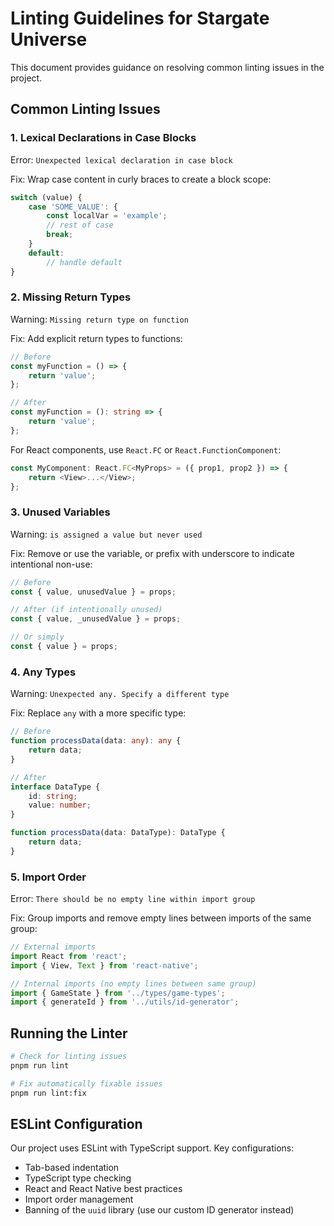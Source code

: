 # Linting Guidelines for Stargate Universe

This document provides guidance on resolving common linting issues in the project.

## Common Linting Issues

### 1. Lexical Declarations in Case Blocks

Error: `Unexpected lexical declaration in case block`

Fix: Wrap case content in curly braces to create a block scope:

```typescript
switch (value) {
	case 'SOME_VALUE': {
		const localVar = 'example';
		// rest of case
		break;
	}
	default:
		// handle default
}
```

### 2. Missing Return Types

Warning: `Missing return type on function`

Fix: Add explicit return types to functions:

```typescript
// Before
const myFunction = () => {
	return 'value';
};

// After
const myFunction = (): string => {
	return 'value';
};
```

For React components, use `React.FC` or `React.FunctionComponent`:

```typescript
const MyComponent: React.FC<MyProps> = ({ prop1, prop2 }) => {
	return <View>...</View>;
};
```

### 3. Unused Variables

Warning: `is assigned a value but never used`

Fix: Remove or use the variable, or prefix with underscore to indicate intentional non-use:

```typescript
// Before
const { value, unusedValue } = props;

// After (if intentionally unused)
const { value, _unusedValue } = props;

// Or simply
const { value } = props;
```

### 4. Any Types

Warning: `Unexpected any. Specify a different type`

Fix: Replace `any` with a more specific type:

```typescript
// Before
function processData(data: any): any {
	return data;
}

// After
interface DataType {
	id: string;
	value: number;
}

function processData(data: DataType): DataType {
	return data;
}
```

### 5. Import Order

Error: `There should be no empty line within import group`

Fix: Group imports and remove empty lines between imports of the same group:

```typescript
// External imports
import React from 'react';
import { View, Text } from 'react-native';

// Internal imports (no empty lines between same group)
import { GameState } from '../types/game-types';
import { generateId } from '../utils/id-generator';
```

## Running the Linter

```bash
# Check for linting issues
pnpm run lint

# Fix automatically fixable issues
pnpm run lint:fix
```

## ESLint Configuration

Our project uses ESLint with TypeScript support. Key configurations:

- Tab-based indentation
- TypeScript type checking
- React and React Native best practices
- Import order management
- Banning of the `uuid` library (use our custom ID generator instead) 
